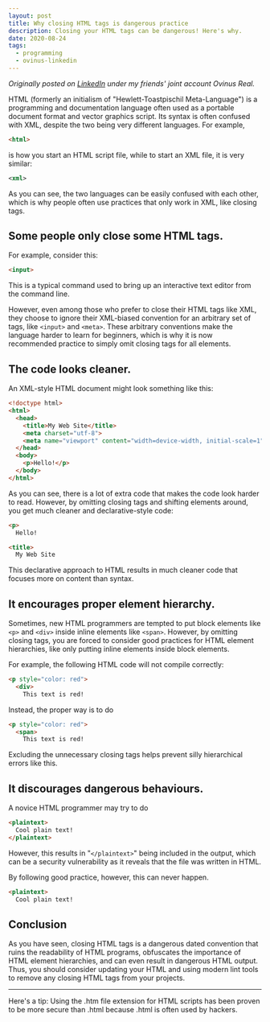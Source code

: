 ```yaml
---
layout: post
title: Why closing HTML tags is dangerous practice
description: Closing your HTML tags can be dangerous! Here's why.
date: 2020-08-24
tags:
  - programming
  - ovinus-linkedin
---
```


_Originally posted on [LinkedIn](https://www.linkedin.com/pulse/why-closing-html-tags-dangerous-practice-ovinus-real/) under my friends' joint account Ovinus Real._

HTML (formerly an initialism of "Hewlett-Toastpischil Meta-Language") is a programming and documentation language often used as a portable document format and vector graphics script. Its syntax is often confused with XML, despite the two being very different languages. For example,

<!-- prettier-ignore -->
```html
<html>
```

is how you start an HTML script file, while to start an XML file, it is very similar:

<!-- prettier-ignore -->
```xml
<xml>
```

As you can see, the two languages can be easily confused with each other, which is why people often use practices that only work in XML, like closing tags.

## Some people only close some HTML tags.

For example, consider this:

<!-- prettier-ignore -->
```html
<input>
```

This is a typical command used to bring up an interactive text editor from the command line.

However, even among those who prefer to close their HTML tags like XML, they choose to ignore their XML-biased convention for an arbitrary set of tags, like `<input>` and `<meta>`. These arbitrary conventions make the language harder to learn for beginners, which is why it is now recommended practice to simply omit closing tags for all elements.

## The code looks cleaner.

An XML-style HTML document might look something like this:

<!-- prettier-ignore -->
```html
<!doctype html>
<html>
  <head>
    <title>My Web Site</title>
    <meta charset="utf-8">
    <meta name="viewport" content="width=device-width, initial-scale=1">
  </head>
  <body>
    <p>Hello!</p>
  </body>
</html>
```

As you can see, there is a lot of extra code that makes the code look harder to read. However, by omitting closing tags and shifting elements around, you get much cleaner and declarative-style code:

<!-- prettier-ignore -->
```html
<p>
  Hello!

<title>
  My Web Site
```

This declarative approach to HTML results in much cleaner code that focuses more on content than syntax.

## It encourages proper element hierarchy.

Sometimes, new HTML programmers are tempted to put block elements like `<p>` and `<div>` inside inline elements like `<span>`. However, by omitting closing tags, you are forced to consider good practices for HTML element hierarchies, like only putting inline elements inside block elements.

For example, the following HTML code will not compile correctly:

<!-- prettier-ignore -->
```html
<p style="color: red">
  <div>
    This text is red!
```

Instead, the proper way is to do

<!-- prettier-ignore -->
```html
<p style="color: red">
  <span>
    This text is red!
```

Excluding the unnecessary closing tags helps prevent silly hierarchical errors like this.

## It discourages dangerous behaviours.

A novice HTML programmer may try to do

<!-- prettier-ignore -->
```html
<plaintext>
  Cool plain text!
</plaintext>
```

However, this results in "`</plaintext>`" being included in the output, which can be a security vulnerability as it reveals that the file was written in HTML.

By following good practice, however, this can never happen.

<!-- prettier-ignore -->
```html
<plaintext>
  Cool plain text!
```

## Conclusion

As you have seen, closing HTML tags is a dangerous dated convention that ruins the readability of HTML programs, obfuscates the importance of HTML element hierarchies, and can even result in dangerous HTML output. Thus, you should consider updating your HTML and using modern lint tools to remove any closing HTML tags from your projects.

---

Here's a tip: Using the .htm file extension for HTML scripts has been proven to be more secure than .html because .html is often used by hackers.
